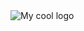 
<!DOCTYPE html>
<html>
  <body>
  <img src="C:\Users\Prasad\git-projects\Placement-Management-System\sample.jpg" alt="My cool logo"/>
  </body>
 </html>

